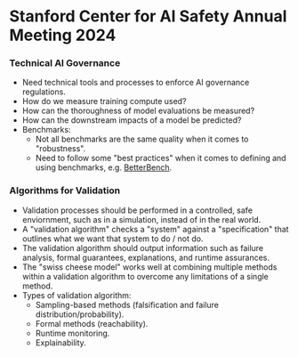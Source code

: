 # Stanford Center for AI Safety Annual Meeting 2024

### Technical AI Governance

* Need technical tools and processes to enforce AI governance regulations.
* How do we measure training compute used?
* How can the thoroughness of model evaluations be measured?
* How can the downstream impacts of a model be predicted?
* Benchmarks:
  * Not all benchmarks are the same quality when it comes to "robustness".
  * Need to follow some "best practices" when it comes to defining and using benchmarks, e.g. [BetterBench](https://betterbench.stanford.edu/).

### Algorithms for Validation

* Validation processes should be performed in a controlled, safe enviornment, such as in a simulation, instead of in the real world.
* A "validation algorithm" checks a "system" against a "specification" that outlines what we want that system to do / not do.
* The validation algorithm should output information such as failure analysis, formal guarantees, explanations, and runtime assurances.
* The "swiss cheese model" works well at combining multiple methods within a validation algorithm to overcome any limitations of a single method.
* Types of validation algorithm:
  * Sampling-based methods (falsification and failure distribution/probability).
  * Formal methods (reachability).
  * Runtime monitoring.
  * Explainability.
